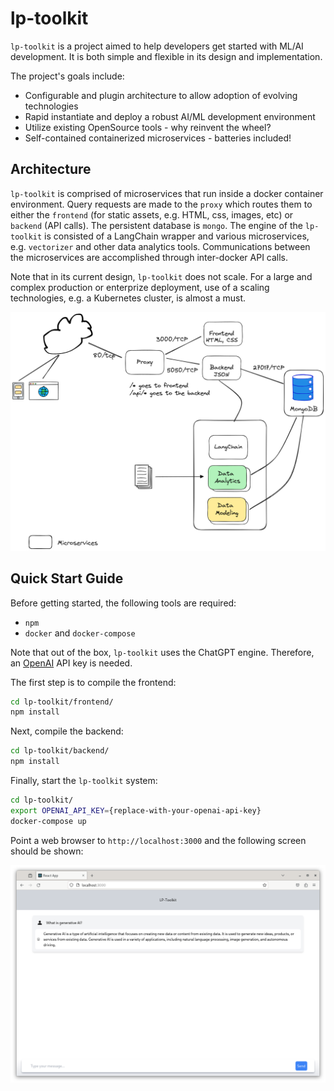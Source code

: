 # lp-toolkit

`lp-toolkit` is a project aimed to help developers get started with ML/AI development. It is both simple and flexible in its design and implementation.  

The project's goals include:

- Configurable and plugin architecture to allow adoption of evolving technologies
- Rapid instantiate and deploy a robust AI/ML development environment
- Utilize existing OpenSource tools - why reinvent the wheel?
- Self-contained containerized microservices - batteries included!

## Architecture

`lp-toolkit` is comprised of microservices that run inside a docker container environment.  Query requests are made to the `proxy` which routes them to either the `frontend` (for static assets, e.g. HTML, css, images, etc) or `backend` (API calls).  The persistent database is `mongo`.  The engine of the `lp-toolkit` is consisted of a LangChain wrapper and various microservices, e.g. `vectorizer` and other data analytics tools.  Communications between the microservices are accomplished through inter-docker API calls.

Note that in its current design, `lp-toolkit` does not scale.  For a large and complex production or enterprize deployment, use of a scaling technologies, e.g. a Kubernetes cluster, is almost a must.

![archictecture](resources/lp-toolkit-architecture-2023-12-03.png)

## Quick Start Guide

Before getting started, the following tools are required:

- `npm`
- `docker` and `docker-compose`

Note that out of the box, `lp-toolkit` uses the ChatGPT engine.  Therefore, an [OpenAI](https://openai.com/) API key is needed.  

The first step is to compile the frontend:

```bash
cd lp-toolkit/frontend/
npm install
```

Next, compile the backend:

```bash
cd lp-toolkit/backend/
npm install
```

Finally, start the `lp-toolkit` system:

```bash
cd lp-toolkit/
export OPENAI_API_KEY={replace-with-your-openai-api-key}
docker-compose up
```

Point a web browser to `http://localhost:3000` and the following screen should be shown:

![image](resources/lp-toolkit-initial-window.png)
